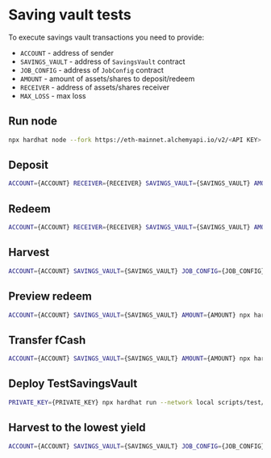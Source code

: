 # Saving vault tests

To execute savings vault transactions you need to provide:

- `ACCOUNT` - address of sender
- `SAVINGS_VAULT` - address of `SavingsVault` contract
- `JOB_CONFIG` - address of `JobConfig` contract
- `AMOUNT` - amount of assets/shares to deposit/redeem
- `RECEIVER` - address of assets/shares receiver
- `MAX_LOSS` - max loss

## Run node

```bash
npx hardhat node --fork https://eth-mainnet.alchemyapi.io/v2/<API KEY> --fork-block-number <BLOCK NUMBER>
```

## Deposit

```bash
ACCOUNT={ACCOUNT} RECEIVER={RECEIVER} SAVINGS_VAULT={SAVINGS_VAULT} AMOUNT={AMOUNT} npx hardhat run --network local scripts/test/deposit.ts
```

## Redeem

```bash
ACCOUNT={ACCOUNT} RECEIVER={RECEIVER} SAVINGS_VAULT={SAVINGS_VAULT} AMOUNT={AMOUNT} MAX_LOSS={MAX_LOSS} npx hardhat run --network local scripts/test/redeem.ts
```

## Harvest

```bash
ACCOUNT={ACCOUNT} SAVINGS_VAULT={SAVINGS_VAULT} JOB_CONFIG={JOB_CONFIG} npx hardhat run --network local scripts/test/harvest.ts
```

## Preview redeem

```bash
ACCOUNT={ACCOUNT} SAVINGS_VAULT={SAVINGS_VAULT} AMOUNT={AMOUNT} npx hardhat run --network local scripts/test/previewRedeem.ts
```

## Transfer fCash

```bash
ACCOUNT={ACCOUNT} SAVINGS_VAULT={SAVINGS_VAULT} AMOUNT={AMOUNT} npx hardhat run --network local scripts/test/transferfCash.ts
```

## Deploy TestSavingsVault

```bash
PRIVATE_KEY={PRIVATE_KEY} npx hardhat run --network local scripts/test/deployTestSavingsVault.ts
```

## Harvest to the lowest yield

```bash
ACCOUNT={ACCOUNT} SAVINGS_VAULT={SAVINGS_VAULT} JOB_CONFIG={JOB_CONFIG} TO_LOWEST_YIELD={TO_LOWEST_YIELD} npx hardhat run --network local scripts/test/harvestFromMaturity.ts
```
